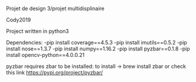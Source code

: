 Projet de design 3/projet multidisplinaire

Cody2019

Project written in python3

Dependencies:
  -pip install coverage==4.5.3
  -pip install imutils==0.5.2
  -pip install nose==1.3.7
  -pip install numpy==1.16.2
  -pip install pyzbar==0.1.8
  -pip install opencv-python==4.0.0.21


pyzbar requires zbar to be installed:
to install -> brew install zbar or check this link https://pypi.org/project/pyzbar/

